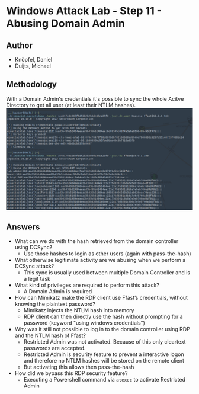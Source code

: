 # Windows Attack Lab - Step 11 - Abusing Domain Admin

## Author
* Knöpfel, Daniel
* Duijts, Michael

## Methodology

With a Domain Admin's credentials it's possible to sync the whole Acitve Directory to get all user (at least their NTLM hashes).
![dc-sync](Media/06-dc-sync.png)

## Answers

* What can we do with the hash retrieved from the domain controller using DCSync?
  * Use those hashes to login as other users (again with pass-the-hash)
* What otherwise legitimate activity are we abusing when we perform a DCSync attack?
  * This sync is usually used between multiple Domain Controller and is a legit task
* What kind of privileges are required to perform this attack?
  * A Domain Admin is required
* How can Mimikatz make the RDP client use Ffast’s credentials, without knowing the plaintext password?
  * Mimikatz injects the NTLM hash into memory
  * RDP client can then directly use the hash without prompting for a password (keyword "using windows credentials")
* Why was it still not possible to log in to the domain controller using RDP and the NTLM hash of Ffast?
  * Restricted Admin was not activated. Because of this only cleartext passwords are accepted.
  * Restricted Admin is security feature to prevent a interactive logon and therefore no NTLM hashes will be stored on the remote client
  * But activating this allows then pass-the-hash
* How did we bypass this RDP security feature?
  * Executing a Powershell command via `atexec` to activate Restricted Admin